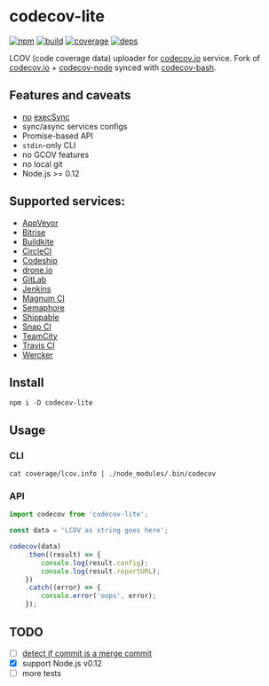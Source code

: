 # codecov-lite

[![npm](https://img.shields.io/npm/v/codecov-lite.svg?style=flat-square)](https://www.npmjs.com/package/codecov-lite)
[![build](https://img.shields.io/travis/deepsweet/codecov-node-lite/master.svg?style=flat-square)](https://travis-ci.org/deepsweet/codecov-node-lite)
[![coverage](https://img.shields.io/codecov/c/github/deepsweet/codecov-node-lite/master.svg?style=flat-square)](https://codecov.io/github/deepsweet/codecov-node-lite)
[![deps](https://img.shields.io/gemnasium/deepsweet/codecov-node-lite.svg?style=flat-square)](https://gemnasium.com/deepsweet/codecov-node-lite)

LCOV (code coverage data) uploader for [codecov.io](https://codecov.io/) service. Fork of [codecov.io](https://github.com/cainus/codecov.io) + [codecov-node](https://github.com/codecov/codecov-node) synced with [codecov-bash](https://github.com/codecov/codecov-bash).

## Features and caveats

* [no](https://github.com/codecov/codecov-node/issues/8) [execSync](https://github.com/codecov/codecov-node/pull/14)
* sync/async services configs
* Promise-based API
* `stdin`-only CLI
* no GCOV features
* no local git
* Node.js >= 0.12

## Supported services:

* [AppVeyor](https://www.appveyor.com/)
* [Bitrise](https://www.bitrise.io/)
* [Buildkite](https://buildkite.com/)
* [CircleCI](https://circleci.com/)
* [Codeship](https://codeship.com/)
* [drone.io](https://drone.io/)
* [GitLab](https://gitlab.com/)
* [Jenkins](https://jenkins.io/)
* [Magnum CI](https://magnum-ci.com/)
* [Semaphore](https://semaphoreci.com/)
* [Shippable](https://app.shippable.com/)
* [Snap CI](https://snap-ci.com/)
* [TeamCity](https://www.jetbrains.com/teamcity/)
* [Travis CI](https://travis-ci.org/)
* [Wercker](http://wercker.com/)

## Install

```
npm i -D codecov-lite
```

## Usage

### CLI

```
cat coverage/lcov.info | ./node_modules/.bin/codecov
```

### API

```js
import codecov from 'codecov-lite';

const data = 'LCOV as string goes here';

codecov(data)
    .then((result) => {
        console.log(result.config);
        console.log(result.reportURL);
    })
    .catch((error) => {
        console.error('oops', error);
    });
```

## TODO

* [ ] [detect if commit is a merge commit](https://github.com/codecov/codecov-node/pull/14#issuecomment-219293709)
* [x] support Node.js v0.12
* [ ] more tests
